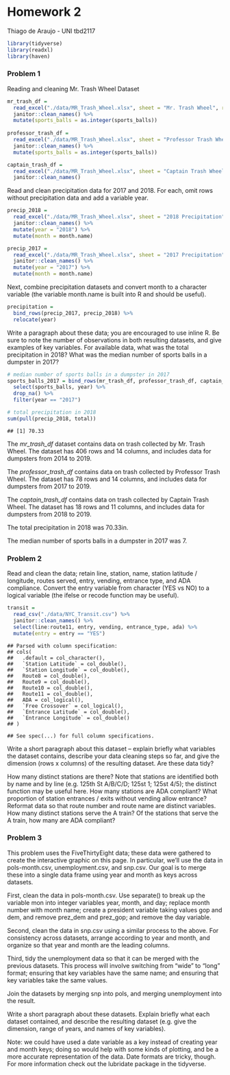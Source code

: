 Homework 2
================
Thiago de Araujo - UNI tbd2117

``` r
library(tidyverse)
library(readxl)
library(haven)
```

### Problem 1

Reading and cleaning Mr. Trash Wheel Dataset

``` r
mr_trash_df = 
  read_excel("./data/MR_Trash_Wheel.xlsx", sheet = "Mr. Trash Wheel", range = "A2:N408") %>% 
  janitor::clean_names() %>% 
  mutate(sports_balls = as.integer(sports_balls))
  
professor_trash_df = 
  read_excel("./data/MR_Trash_Wheel.xlsx", sheet = "Professor Trash Wheel", range = "A2:N80") %>% 
  janitor::clean_names() %>% 
  mutate(sports_balls = as.integer(sports_balls))

captain_trash_df = 
  read_excel("./data/MR_Trash_Wheel.xlsx", sheet = "Captain Trash Wheel", range = "A2:k20") %>% 
  janitor::clean_names()
```

Read and clean precipitation data for 2017 and 2018. For each, omit rows
without precipitation data and add a variable year.

``` r
precip_2018 = 
  read_excel("./data/MR_Trash_Wheel.xlsx", sheet = "2018 Precipitation", range = "A2:B14") %>% 
  janitor::clean_names() %>% 
  mutate(year = "2018") %>% 
  mutate(month = month.name)

precip_2017 = 
  read_excel("./data/MR_Trash_Wheel.xlsx", sheet = "2017 Precipitation", range = "A2:B14") %>% 
  janitor::clean_names() %>% 
  mutate(year = "2017") %>% 
  mutate(month = month.name)
```

Next, combine precipitation datasets and convert month to a character
variable (the variable month.name is built into R and should be useful).

``` r
precipitation =
  bind_rows(precip_2017, precip_2018) %>%
  relocate(year)
```

Write a paragraph about these data; you are encouraged to use inline R.
Be sure to note the number of observations in both resulting datasets,
and give examples of key variables. For available data, what was the
total precipitation in 2018? What was the median number of sports balls
in a dumpster in 2017?

``` r
# median number of sports balls in a dumpster in 2017
sports_balls_2017 = bind_rows(mr_trash_df, professor_trash_df, captain_trash_df) %>% 
  select(sports_balls, year) %>% 
  drop_na() %>% 
  filter(year == "2017")

# total precipitation in 2018
sum(pull(precip_2018, total))
```

    ## [1] 70.33

The *mr\_trash\_df* dataset contains data on trash collected by
Mr. Trash Wheel. The dataset has 406 rows and 14 columns, and includes
data for dumpsters from 2014 to 2019.

The *professor\_trash\_df* contains data on trash collected by Professor
Trash Wheel. The dataset has 78 rows and 14 columns, and includes data
for dumpsters from 2017 to 2019.

The *captain\_trash\_df* contains data on trash collected by Captain
Trash Wheel. The dataset has 18 rows and 11 columns, and includes data
for dumpsters from 2018 to 2019.

The total precipitation in 2018 was 70.33in.

The median number of sports balls in a dumpster in 2017 was 7.

### Problem 2

Read and clean the data; retain line, station, name, station latitude /
longitude, routes served, entry, vending, entrance type, and ADA
compliance. Convert the entry variable from character (YES vs NO) to a
logical variable (the ifelse or recode function may be useful).

``` r
transit = 
  read_csv("./data/NYC_Transit.csv") %>% 
  janitor::clean_names() %>% 
  select(line:route11, entry, vending, entrance_type, ada) %>% 
  mutate(entry = entry == "YES")
```

    ## Parsed with column specification:
    ## cols(
    ##   .default = col_character(),
    ##   `Station Latitude` = col_double(),
    ##   `Station Longitude` = col_double(),
    ##   Route8 = col_double(),
    ##   Route9 = col_double(),
    ##   Route10 = col_double(),
    ##   Route11 = col_double(),
    ##   ADA = col_logical(),
    ##   `Free Crossover` = col_logical(),
    ##   `Entrance Latitude` = col_double(),
    ##   `Entrance Longitude` = col_double()
    ## )

    ## See spec(...) for full column specifications.

Write a short paragraph about this dataset – explain briefly what
variables the dataset contains, describe your data cleaning steps so
far, and give the dimension (rows x columns) of the resulting dataset.
Are these data tidy?

How many distinct stations are there? Note that stations are identified
both by name and by line (e.g. 125th St A/B/C/D; 125st 1; 125st 4/5);
the distinct function may be useful here. How many stations are ADA
compliant? What proportion of station entrances / exits without vending
allow entrance? Reformat data so that route number and route name are
distinct variables. How many distinct stations serve the A train? Of the
stations that serve the A train, how many are ADA compliant?

### Problem 3

This problem uses the FiveThirtyEight data; these data were gathered to
create the interactive graphic on this page. In particular, we’ll use
the data in pols-month.csv, unemployment.csv, and snp.csv. Our goal is
to merge these into a single data frame using year and month as keys
across datasets.

First, clean the data in pols-month.csv. Use separate() to break up the
variable mon into integer variables year, month, and day; replace month
number with month name; create a president variable taking values gop
and dem, and remove prez\_dem and prez\_gop; and remove the day
variable.

Second, clean the data in snp.csv using a similar process to the above.
For consistency across datasets, arrange according to year and month,
and organize so that year and month are the leading columns.

Third, tidy the unemployment data so that it can be merged with the
previous datasets. This process will involve switching from “wide” to
“long” format; ensuring that key variables have the same name; and
ensuring that key variables take the same values.

Join the datasets by merging snp into pols, and merging unemployment
into the result.

Write a short paragraph about these datasets. Explain briefly what each
dataset contained, and describe the resulting dataset (e.g. give the
dimension, range of years, and names of key variables).

Note: we could have used a date variable as a key instead of creating
year and month keys; doing so would help with some kinds of plotting,
and be a more accurate representation of the data. Date formats are
tricky, though. For more information check out the lubridate package in
the tidyverse.

